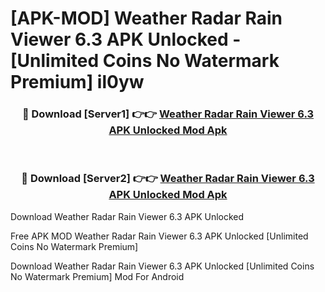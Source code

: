 # [APK-MOD] Weather Radar Rain Viewer 6.3 APK Unlocked - [Unlimited Coins No Watermark Premium] il0yw



<div align="center">
<h3>🔴 Download [Server1] 👉👉 <a href="https://momento.my/?title=Weather_Radar_Rain_Viewer_6.3_APK_Unlocked">Weather Radar Rain Viewer 6.3 APK Unlocked Mod Apk</a></h3><br>

<h3>🔴 Download [Server2] 👉👉 <a href="https://momento.my/?title=Weather_Radar_Rain_Viewer_6.3_APK_Unlocked">Weather Radar Rain Viewer 6.3 APK Unlocked Mod Apk</a></h3>
</div>



Download Weather Radar Rain Viewer 6.3 APK Unlocked 

Free APK MOD Weather Radar Rain Viewer 6.3 APK Unlocked [Unlimited Coins No Watermark Premium]

Download Weather Radar Rain Viewer 6.3 APK Unlocked [Unlimited Coins No Watermark Premium] Mod For Android

